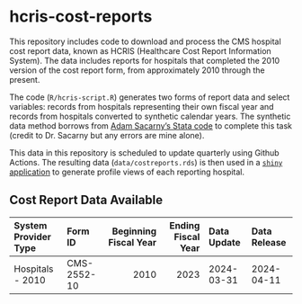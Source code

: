 
<!-- README.md is generated from README.Rmd. Please edit that file -->

# hcris-cost-reports

This repository includes code to download and process the CMS hospital
cost report data, known as HCRIS (Healthcare Cost Report Information
System). The data includes reports for hospitals that completed the 2010
version of the cost report form, from approximately 2010 through the
present.

The code (`R/hcris-script.R`) generates two forms of report data and
select variables: records from hospitals representing their own fiscal
year and records from hospitals converted to synthetic calendar years.
The synthetic data method borrows from [Adam Sacarny’s Stata
code](https://github.com/asacarny/hospital-cost-reports) to complete
this task (credit to Dr. Sacarny but any errors are mine alone).

This data in this repository is scheduled to update quarterly using
Github Actions. The resulting data (`data/costreports.rds`) is then used
in a [`shiny`
application](https://josh-fangmeier.shinyapps.io/hospital-profile/) to
generate profile views of each reporting hospital.

## Cost Report Data Available

| System Provider Type | Form ID     | Beginning Fiscal Year | Ending Fiscal Year | Data Update | Data Release |
| :------------------- | :---------- | --------------------: | -----------------: | :---------- | :----------- |
| Hospitals - 2010     | CMS-2552-10 |                  2010 |               2023 | 2024-03-31  | 2024-04-11   |
